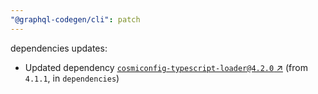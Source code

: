 ```yaml
---
"@graphql-codegen/cli": patch
---
```

dependencies updates:
  - Updated dependency [`cosmiconfig-typescript-loader@4.2.0` ↗︎](https://www.npmjs.com/package/cosmiconfig-typescript-loader/v/4.2.0) (from `4.1.1`, in `dependencies`)
